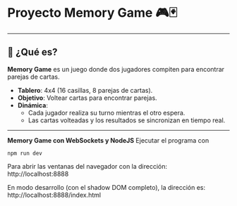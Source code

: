 # Proyecto **Memory Game** 🎮🃏
---

## 🚀 **¿Qué es?**

**Memory Game** es un juego donde dos jugadores compiten para encontrar parejas de cartas.  
- **Tablero**: 4x4 (16 casillas, 8 parejas de cartas).  
- **Objetivo**: Voltear cartas para encontrar parejas.  
- **Dinámica**: 
  - Cada jugador realiza su turno mientras el otro espera.
  - Las cartas volteadas y los resultados se sincronizan en tiempo real.

---
**Memory Game con WebSockets y NodeJS**
Ejecutar el programa con

```
npm run dev
```
Para abrir las ventanas del navegador con la dirección:
http://localhost:8888

En modo desarrollo (con el shadow DOM completo), la dirección es:
http://localhost:8888/index.html
